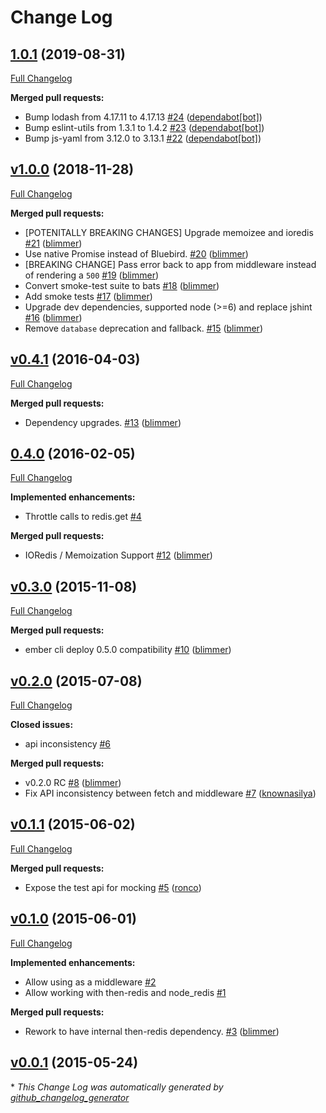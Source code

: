 # Change Log

## [1.0.1](https://github.com/blimmer/node-ember-cli-deploy-redis/tree/1.0.1) (2019-08-31)
[Full Changelog](https://github.com/blimmer/node-ember-cli-deploy-redis/compare/v1.0.0...1.0.1)

**Merged pull requests:**

- Bump lodash from 4.17.11 to 4.17.13 [\#24](https://github.com/blimmer/node-ember-cli-deploy-redis/pull/24) ([dependabot[bot]](https://github.com/apps/dependabot))
- Bump eslint-utils from 1.3.1 to 1.4.2 [\#23](https://github.com/blimmer/node-ember-cli-deploy-redis/pull/23) ([dependabot[bot]](https://github.com/apps/dependabot))
- Bump js-yaml from 3.12.0 to 3.13.1 [\#22](https://github.com/blimmer/node-ember-cli-deploy-redis/pull/22) ([dependabot[bot]](https://github.com/apps/dependabot))

## [v1.0.0](https://github.com/blimmer/node-ember-cli-deploy-redis/tree/v1.0.0) (2018-11-28)
[Full Changelog](https://github.com/blimmer/node-ember-cli-deploy-redis/compare/v0.4.1...v1.0.0)

**Merged pull requests:**

- \[POTENITALLY BREAKING CHANGES\] Upgrade memoizee and ioredis [\#21](https://github.com/blimmer/node-ember-cli-deploy-redis/pull/21) ([blimmer](https://github.com/blimmer))
- Use native Promise instead of Bluebird. [\#20](https://github.com/blimmer/node-ember-cli-deploy-redis/pull/20) ([blimmer](https://github.com/blimmer))
- \[BREAKING CHANGE\] Pass error back to app from middleware instead of rendering a `500` [\#19](https://github.com/blimmer/node-ember-cli-deploy-redis/pull/19) ([blimmer](https://github.com/blimmer))
- Convert smoke-test suite to bats [\#18](https://github.com/blimmer/node-ember-cli-deploy-redis/pull/18) ([blimmer](https://github.com/blimmer))
- Add smoke tests [\#17](https://github.com/blimmer/node-ember-cli-deploy-redis/pull/17) ([blimmer](https://github.com/blimmer))
- Upgrade dev dependencies, supported node \(\>=6\) and replace jshint [\#16](https://github.com/blimmer/node-ember-cli-deploy-redis/pull/16) ([blimmer](https://github.com/blimmer))
- Remove `database` deprecation and fallback. [\#15](https://github.com/blimmer/node-ember-cli-deploy-redis/pull/15) ([blimmer](https://github.com/blimmer))

## [v0.4.1](https://github.com/blimmer/node-ember-cli-deploy-redis/tree/v0.4.1) (2016-04-03)
[Full Changelog](https://github.com/blimmer/node-ember-cli-deploy-redis/compare/0.4.0...v0.4.1)

**Merged pull requests:**

- Dependency upgrades. [\#13](https://github.com/blimmer/node-ember-cli-deploy-redis/pull/13) ([blimmer](https://github.com/blimmer))

## [0.4.0](https://github.com/blimmer/node-ember-cli-deploy-redis/tree/0.4.0) (2016-02-05)
[Full Changelog](https://github.com/blimmer/node-ember-cli-deploy-redis/compare/v0.3.0...0.4.0)

**Implemented enhancements:**

- Throttle calls to redis.get [\#4](https://github.com/blimmer/node-ember-cli-deploy-redis/issues/4)

**Merged pull requests:**

- IORedis / Memoization Support [\#12](https://github.com/blimmer/node-ember-cli-deploy-redis/pull/12) ([blimmer](https://github.com/blimmer))

## [v0.3.0](https://github.com/blimmer/node-ember-cli-deploy-redis/tree/v0.3.0) (2015-11-08)
[Full Changelog](https://github.com/blimmer/node-ember-cli-deploy-redis/compare/v0.2.0...v0.3.0)

**Merged pull requests:**

- ember cli deploy 0.5.0 compatibility [\#10](https://github.com/blimmer/node-ember-cli-deploy-redis/pull/10) ([blimmer](https://github.com/blimmer))

## [v0.2.0](https://github.com/blimmer/node-ember-cli-deploy-redis/tree/v0.2.0) (2015-07-08)
[Full Changelog](https://github.com/blimmer/node-ember-cli-deploy-redis/compare/v0.1.1...v0.2.0)

**Closed issues:**

- api inconsistency [\#6](https://github.com/blimmer/node-ember-cli-deploy-redis/issues/6)

**Merged pull requests:**

- v0.2.0 RC [\#8](https://github.com/blimmer/node-ember-cli-deploy-redis/pull/8) ([blimmer](https://github.com/blimmer))
- Fix API inconsistency between fetch and middleware [\#7](https://github.com/blimmer/node-ember-cli-deploy-redis/pull/7) ([knownasilya](https://github.com/knownasilya))

## [v0.1.1](https://github.com/blimmer/node-ember-cli-deploy-redis/tree/v0.1.1) (2015-06-02)
[Full Changelog](https://github.com/blimmer/node-ember-cli-deploy-redis/compare/v0.1.0...v0.1.1)

**Merged pull requests:**

- Expose the test api for mocking [\#5](https://github.com/blimmer/node-ember-cli-deploy-redis/pull/5) ([ronco](https://github.com/ronco))

## [v0.1.0](https://github.com/blimmer/node-ember-cli-deploy-redis/tree/v0.1.0) (2015-06-01)
[Full Changelog](https://github.com/blimmer/node-ember-cli-deploy-redis/compare/v0.0.1...v0.1.0)

**Implemented enhancements:**

- Allow using as a middleware [\#2](https://github.com/blimmer/node-ember-cli-deploy-redis/issues/2)
- Allow working with then-redis and node\_redis [\#1](https://github.com/blimmer/node-ember-cli-deploy-redis/issues/1)

**Merged pull requests:**

- Rework to have internal then-redis dependency. [\#3](https://github.com/blimmer/node-ember-cli-deploy-redis/pull/3) ([blimmer](https://github.com/blimmer))

## [v0.0.1](https://github.com/blimmer/node-ember-cli-deploy-redis/tree/v0.0.1) (2015-05-24)


\* *This Change Log was automatically generated by [github_changelog_generator](https://github.com/skywinder/Github-Changelog-Generator)*